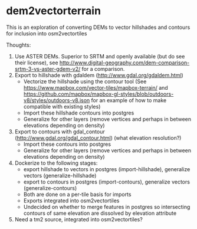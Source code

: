 # dem2vectorterrain
This is an exploration of converting DEMs to vector hillshades and contours for inclusion into osm2vectortiles

Thoughts:

1. Use ASTER DEMs. Superior to SRTM and openly available (but do see their license), see http://www.digital-geography.com/dem-comparison-srtm-3-vs-aster-gdem-v2/ for a comparison.
2. Export to hillshade with gdaldem (http://www.gdal.org/gdaldem.html)
   - Vectorize the hillshade using the contour tool (See https://www.mapbox.com/vector-tiles/mapbox-terrain/ and https://github.com/mapbox/mapbox-gl-styles/blob/outdoors-v8/styles/outdoors-v8.json for an example of how to make compatible with existing styles)
   - Import these hillshade contours into postgres
   - Generalize for other layers (remove vertices and perhaps in between elevations depending on density)
3. Export to contours with gdal_contour (http://www.gdal.org/gdal_contour.html) (what elevation resolution?)
   - Import these contours into postgres
   - Generalize for other layers (remove vertices and perhaps in between elevations depending on density)
6. Dockerize to the following stages:
   - export hillshade to vectors in postgres (import-hillshade), generalize vectors (generalize-hillshade) 
   - export to contours in postgres (import-contours), generalize vectors (generalize-contours)
   - Both are done on a per-tile basis for imports
   - Exports integrated into osm2vectortiles
   - Undecided on whether to merge features in postgres so intersecting contours of same elevation are dissolved by elevation attribute 
7. Need a tm2 source, integrated into osm2vectortiles?
